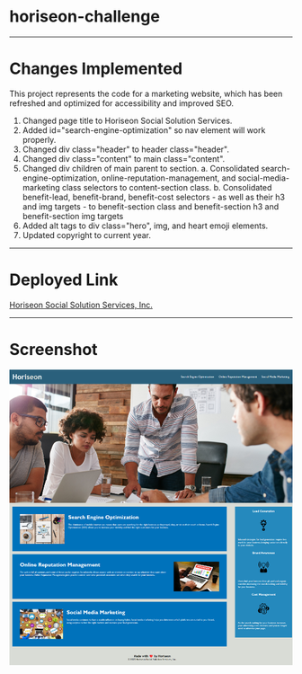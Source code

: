 # horiseon-challenge
---

# Changes Implemented

This project represents the code for a marketing website, which has been refreshed and optimized for accessibility and improved SEO.

1. Changed page title to Horiseon Social Solution Services.
2. Added id="search-engine-optimization" so nav element will work properly.
3. Changed div class="header" to header class="header".
4. Changed div class="content" to main class="content".
5. Changed div children of main parent to section.
    a. Consolidated search-engine-optimization, online-reputation-management, and social-media-marketing class selectors to content-section class.
    b. Consolidated benefit-lead, benefit-brand, benefit-cost selectors - as well as their h3 and img targets - to benefit-section class and benefit-section h3 and benefit-section img targets
6. Added alt tags to div class="hero", img, and heart emoji elements. 
7. Updated copyright to current year.

---

# Deployed Link

[Horiseon Social Solution Services, Inc.](https://ejseader.github.io/horiseon-challenge)

---

# Screenshot

![Horiseon Screenshot](/assets/images/horiseon-screenshot.png)

